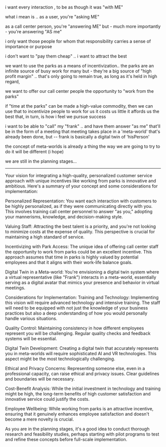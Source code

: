 
i want every interaction , to be as though it was "with ME"

what i mean is .. as a user, you're "asking ME"

as a call center person, you're "answering ME" 
but - much more importantly - you're answering "AS me"

i only want those people for whom that responsibility carries a sense of importance or purpose 

i don't want to "pay them cheap" .. i want to attract the best 

we want to use the parks as a means of incentivization.. 
the parks are an infinite source of busy work for many 
but - they're a big source of "high profit margin" .. 
 that's only going to remain true, as long as it's held in high regard, 

we want to offer our call center people the opportunity to "work from the parks"

if "time at the parks" can be made a high-value commodity, then we can use that to incentivize people to work for us
 it costs us little
 it affords us the best
 that, in turn, is how i feel we pursue success

i want to be able to "call" my "frank" .. and have them answer "as me"
that'll be in the form of a meeting
that meeting takes place in a 'meta-world'
that's already been done, but -- frank is basically a digital twin of 'hisPerson'

the concept of meta-worlds is already a thing
the way we are going to try to do it will be different
(i hope)

we are still in the planning stages... 

-----
Your vision for integrating a high-quality, personalized customer service approach with unique incentives like working from parks is innovative and ambitious. Here's a summary of your concept and some considerations for implementation:

Personalized Representation: You want each interaction with customers to be highly personalized, as if they were communicating directly with you. This involves training call center personnel to answer "as you," adopting your mannerisms, knowledge, and decision-making style.

Valuing Staff: Attracting the best talent is a priority, and you're not looking to minimize costs at the expense of quality. This perspective is crucial for maintaining a high standard of service.

Incentivizing with Park Access: The unique idea of offering call center staff the opportunity to work from parks could be an excellent incentive. This approach assumes that time in parks is highly valued by potential employees and that it aligns with their work-life balance goals.

Digital Twin in a Meta-world: You're envisioning a digital twin system where a virtual representative (like "Frank") interacts in a meta-world, essentially serving as a digital avatar that mimics your presence and behavior in virtual meetings.

Considerations for Implementation:
Training and Technology: Implementing this vision will require advanced technology and intensive training. The staff will need to be equipped with not just the knowledge of your business practices but also a deep understanding of how you would personally handle various situations.

Quality Control: Maintaining consistency in how different employees represent you will be challenging. Regular quality checks and feedback systems will be essential.

Digital Twin Development: Creating a digital twin that accurately represents you in meta-worlds will require sophisticated AI and VR technologies. This aspect might be the most technologically challenging.

Ethical and Privacy Concerns: Representing someone else, even in a professional capacity, can raise ethical and privacy issues. Clear guidelines and boundaries will be necessary.

Cost-Benefit Analysis: While the initial investment in technology and training might be high, the long-term benefits of high customer satisfaction and innovative service could justify the costs.

Employee Wellbeing: While working from parks is an attractive incentive, ensuring that it genuinely enhances employee satisfaction and doesn't become a mere novelty is crucial.

As you are in the planning stages, it's a good idea to conduct thorough research and feasibility studies, perhaps starting with pilot programs to test and refine these concepts before full-scale implementation.